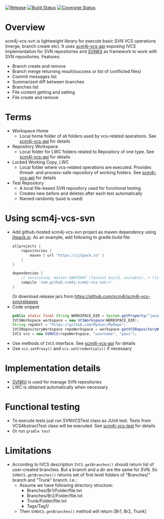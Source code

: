 [![Release](https://jitpack.io/v/scm4j/scm4j-vcs-svn.svg)](https://jitpack.io/#scm4j/scm4j-vcs-svn)
[![Build Status](https://travis-ci.org/scm4j/scm4j-vcs-svn.svg?branch=develop)](https://travis-ci.org/scm4j/scm4j-vcs-svn)
[![Coverage Status](https://coveralls.io/repos/github/scm4j/scm4j-vcs-svn/badge.svg?branch=master)](https://coveralls.io/github/scm4j/scm4j-vcs-svn?branch=master)

# Overview
scm4j-vcs-svn is lightweight library for execute basic SVN VCS operations (merge, branch create etc). It uses [scm4j-vcs-api](https://github.com/scm4j/scm4j-vcs-api) exposing IVCS implementation for SVN repositories and [SVNKit](https://svnkit.com/) as framework to work with SVN repositories.
Features:
- Branch create and remove
- Branch merge returning result(success or list of conflicted files)
- Commit messages list
- Summarized diff between branches
- Branches list
- File content getting and setting
- File create and remove

# Terms
- Workspace Home
  - Local home folder of all folders used by vcs-related operations. See [scm4j-vcs-api](https://github.com/scm4j/scm4j-vcs-api) for details
- Repository Workspace
  - Local folder for LWC folders related to Repository of one type. See [scm4j-vcs-api](https://github.com/scm4j/scm4j-vcs-api) for details
- Locked Working Copy, LWC
  - Local folder where vcs-related operations are executed. Provides thread- and process-safe repository of working folders. See [scm4j-vcs-api](https://github.com/scm4j/scm4j-vcs-api) for details
- Test Repository
  - A local file-based SVN repository used for functional testing
  - Creates new before and deletes after each test automatically
  - Named randomly (uuid is used) 

# Using scm4j-vcs-svn
- Add github-hosted scm4j-vcs-svn project as maven dependency using [jitpack.io](https://jitpack.io/). As an example, add following to gradle.build file:
	```gradle
	allprojects {
		repositories {
			maven { url "https://jitpack.io" }
		}
	}
	
	dependencies {
		// versioning: master-SNAPSHOT (lastest build, unstable), + (lastest release, stable) or certain version (e.g. 1.1)
		compile 'com.github.scm4j:scm4j-vcs-svn:+'
	}
	```
	Or download release jars from https://github.com/scm4j/scm4j-vcs-svn/releases
- Code snippet
	```java
	public static final String WORKSPACE_DIR = System.getProperty("java.io.tmpdir") + "svn-workspaces";
	IVCSWorkspace workspace = new VCSWorkspace(WORKSPACE_DIR);
	String repoUrl = "https://github.com/MyUser/MyRepo";
	IVCSRepositoryWorkspace repoWorkspace = workspace.getVCSRepositoryWorkspace(repoUrl);
	IVCS vcs = new SVNVCS(repoWorkspace, "username", "pass");
	```
- Use methods of `IVCS` interface. See [scm4j-vcs-api](https://github.com/scm4j/scm4j-vcs-api) for details
- Use `vcs.setProxy()` and `vcs.setCredentials()` if necessary

# Implementation details
- [SVNKit](https://svnkit.com/) is used for manage SVN repositories
- LWC is obtained automatically when necessary

# Functional testing
- To execute tests just run SVNVCSTest class as JUnit test. Tests from VCSAbstractTest class will be executed. See  [scm4j-vcs-test](https://github.com/scm4j/scm4j-vcs-test) for details
- Or run `gradle test`

# Limitations
- According to IVCS description `IVCS.getBranches()` should return list of user-created branches. But a branch and a dir are the same for SVN. So `SVNVCS.getBranches()` returns set of first level folders of "Branches/" branch and "Trunk" branch. I.e.:
	- Assume we have following directory structure:
		- Branches/Br1/Folder/file.txt
		- Branches/Br2/Folder/file.txt
		- Trunk/Folder/file.txt
		- Tags/Tag1/
	- Then `SVNVCS.getBranches()` method will return [Br1, Br2, Trunk]
